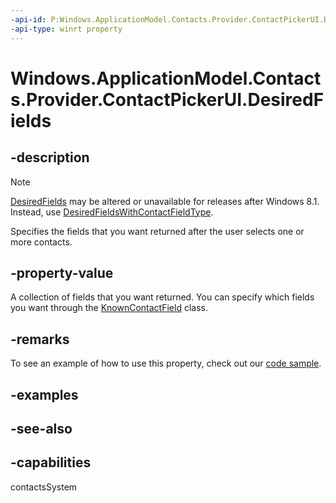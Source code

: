 ```yaml
---
-api-id: P:Windows.ApplicationModel.Contacts.Provider.ContactPickerUI.DesiredFields
-api-type: winrt property
---
```


<!-- Property syntax
public Windows.Foundation.Collections.IVectorView<string> DesiredFields { get; }
-->

# Windows.ApplicationModel.Contacts.Provider.ContactPickerUI.DesiredFields

## -description
> [!NOTE]
> [DesiredFields](contactpickerui_desiredfields.md) may be altered or unavailable for releases after Windows 8.1. Instead, use [DesiredFieldsWithContactFieldType](contactpickerui_desiredfieldswithcontactfieldtype.md).

Specifies the fields that you want returned after the user selects one or more contacts.

## -property-value
A collection of fields that you want returned. You can specify which fields you want through the [KnownContactField](../windows.applicationmodel.contacts/knowncontactfield.md) class.

## -remarks
To see an example of how to use this property, check out our [code sample](https://go.microsoft.com/fwlink/p/?linkid=231575).

## -examples

## -see-also

## -capabilities
contactsSystem
